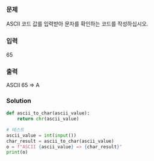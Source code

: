 ### 문제
ASCII 코드 값를 입력받아 문자를 확인하는 코드를 작성하십시오.

### 입력
65

### 출력
ASCII 65 => A

### Solution
```python
def ascii_to_char(ascii_value):
    return chr(ascii_value)

# 테스트
ascii_value = int(input())
char_result = ascii_to_char(ascii_value)
o = f"ASCII {ascii_value} => {char_result}"
print(o)
```

